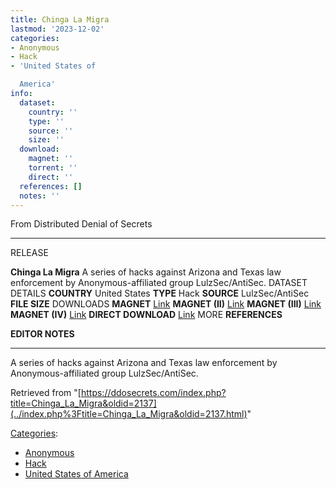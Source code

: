 ```yaml
---
title: Chinga La Migra
lastmod: '2023-12-02'
categories:
- Anonymous
- Hack
- 'United States of

  America'
info:
  dataset:
    country: ''
    type: ''
    source: ''
    size: ''
  download:
    magnet: ''
    torrent: ''
    direct: ''
  references: []
  notes: ''
---
```




From Distributed Denial of Secrets

---
RELEASE

**Chinga La Migra**
A series of hacks against Arizona and Texas law enforcement by Anonymous-affiliated group LulzSec/AntiSec.
DATASET DETAILS
**COUNTRY** United States
**TYPE** Hack
**SOURCE** LulzSec/AntiSec
**FILE SIZE**
DOWNLOADS
**MAGNET** [Link](magnet:?xt=urn:btih:9239d8792c8226f533eafcacdc88af470d2670d4&tr=udp://tracker.leechers-paradise.org:6969&tr=udp://zer0day.ch:1337&tr=udp://open.demonii.com:1337&tr=udp://tracker.coppersurfer.tk:6969&tr=udp://exodus.desync.com:6969)
**MAGNET (II)** [Link](magnet:?xt=urn:btih:1B5EF508045EB4B0B28261311E63800B7B50A2F2&dn=Chinga+La+Migra+II&&tr=udp://tracker.leechers-paradise.org:6969&tr=udp://zer0day.ch:1337&tr=udp://open.demonii.com:1337&tr=udp://tracker.coppersurfer.tk:6969&tr=udp://exodus.desync.com:6969)
**MAGNET (III)** [Link](magnet:?xt=urn:btih:C1C12677F61F58EC920AB5A5526D3A2906AF72A1&dn=Chinga+La+Migra+III&&tr=udp://tracker.leechers-paradise.org:6969&tr=udp://zer0day.ch:1337&tr=udp://open.demonii.com:1337&tr=udp://tracker.coppersurfer.tk:6969&tr=udp://exodus.desync.com:6969)
**MAGNET (IV)** [Link](magnet:?xt=urn:btih:29A25C1362D5D463F3068AF0D212677285A13FDE&dn=Chinga+La+Migra+IV&&tr=udp://tracker.leechers-paradise.org:6969&tr=udp://zer0day.ch:1337&tr=udp://open.demonii.com:1337&tr=udp://tracker.coppersurfer.tk:6969&tr=udp://exodus.desync.com:6969)
**DIRECT DOWNLOAD** [Link](https://data.ddosecrets.com/Chinga%20La%20Migra/)
MORE
**REFERENCES**

**EDITOR NOTES**

---

A series of hacks against Arizona and Texas law enforcement by
Anonymous-affiliated group LulzSec/AntiSec.

Retrieved from
"[https://ddosecrets.com/index.php?title=Chinga_La_Migra&oldid=2137](../index.php%3Ftitle=Chinga_La_Migra&oldid=2137.html)"

[Categories](./Special:Categories.html "Special:Categories"):

- [Anonymous](./Category:Anonymous.html "Category:Anonymous")
- [Hack](./Category:Hack.html "Category:Hack")
- [United States of
America](./Category:United_States_of_America.html "Category:United States of America")
